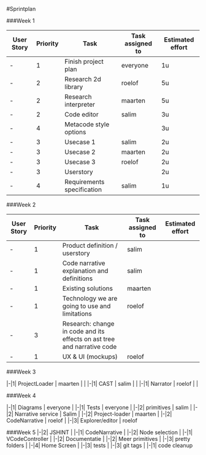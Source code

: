#Sprintplan

###Week 1

| User Story    | Priority      | Task                           | Task assigned to | Estimated effort |
| ------------- | ------------- | ------------------------------ | ---------------- | ---------------- |
|-|1| Finish project plan | everyone | 1u |
|-|2| Research 2d library| roelof | 5u |
|-|2| Research interpreter| maarten | 5u | 
|-|2| Code editor| salim | 3u | 
|-|4| Metacode style options | | 3u |
|-|3| Usecase 1 | salim | 2u |
|-|3| Usecase 2 | maarten | 2u |
|-|3| Usecase 3 | roelof | 2u |
|-|3| Userstory |  | 2u |
|-|4| Requirements specification | salim | 1u |

###Week 2

| User Story    | Priority      | Task                           | Task assigned to | Estimated effort |
| ------------- | ------------- | ------------------------------ | ---------------- | ---------------- |
|-|1| Product definition / userstory | salim |  |
|-|1| Code narrative explanation and definitions | salim |  |
|-|1| Existing solutions | maarten |  |
|-|1| Technology we are going to use and limitations | roelof |  |
|-|3| Research: change in code and its effects on ast tree and narrative code |  |  |
|-|1| UX & UI (mockups) | roelof |  |

###Week 3

|-|1| ProjectLoader | maarten |  |
|-|1| CAST  | salim |  |
|-|1| Narrator | roelof |  |

###Week 4 

|-|1| Diagrams | everyone |
|-|1| Tests | everyone |
|-|2| primitives | salim |
|-|2| Narrative service | Salim |
|-|2| Project-loader  | maarten |
|-|2| CodeNarrative | roelof |
|-|3| Explorer/editor | roelof 

###Week 5
|-|2| JSHINT |
|-|1| CodeNarrative |
|-|2| Node selection |
|-|1| VCodeController |
|-|2| Documentatie |
|-|2| Meer primitives |
|-|3| pretty folders |
|-|4| Home Screen |
|-|3| tests |
|-|3| git tags |
|-|1| code cleanup